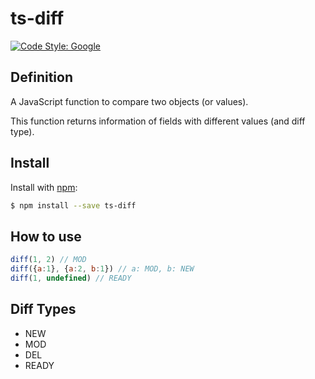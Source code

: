 # ts-diff

[![Code Style: Google](https://img.shields.io/badge/code%20style-google-blueviolet.svg)](https://github.com/google/gts)

## Definition

A JavaScript function to compare two objects (or values).

This function returns information of fields with different values (and diff type).

## Install

Install with [npm](https://www.npmjs.com/):

```sh
$ npm install --save ts-diff
```

## How to use

```js
diff(1, 2) // MOD
diff({a:1}, {a:2, b:1}) // a: MOD, b: NEW
diff(1, undefined) // READY
``` 

## Diff Types

- NEW
- MOD
- DEL
- READY
